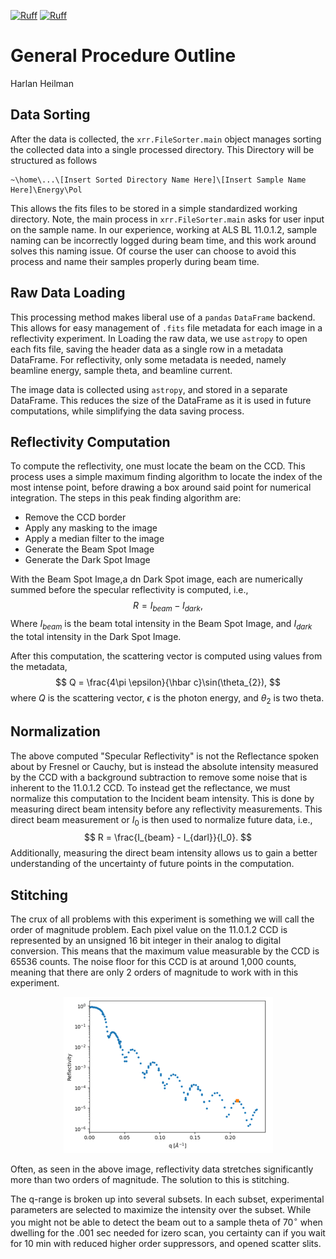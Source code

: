 [![Ruff](https://img.shields.io/endpoint?url=https://raw.githubusercontent.com/astral-sh/ruff/main/assets/badge/v2.json)](https://github.com/astral-sh/ruff)
[![Ruff](https://github.com/WSU-Carbon-Lab/pyref/actions/workflows/ruff.yml/badge.svg?branch=master&event=pull_request)](https://github.com/WSU-Carbon-Lab/pyref/actions/workflows/ruff.yml)
# General Procedure Outline
Harlan Heilman

## Data Sorting
After the data is collected, the `xrr.FileSorter.main` object manages sorting the collected data into a single processed directory. This Directory will be structured as follows
```
~\home\...\[Insert Sorted Directory Name Here]\[Insert Sample Name Here]\Energy\Pol
```
This allows the fits files to be stored in a simple standardized working directory. Note, the main process in `xrr.FileSorter.main` asks for user input on the sample name. In our experience, working at ALS BL 11.0.1.2, sample naming can be incorrectly logged during beam time, and this work around solves this naming issue. Of course the user can choose to avoid this process and name their samples properly during beam time.

## Raw Data Loading
This processing method makes liberal use of a `pandas` `DataFrame` backend. This allows for easy management of `.fits` file metadata for each image in a reflectivity experiment. In Loading the raw data, we use `astropy` to open each fits file, saving the header data as a single row in a metadata DataFrame. For reflectivity, only some metadata is needed, namely beamline energy, sample theta, and beamline current.

The image data is collected using `astropy`, and stored in a separate DataFrame. This reduces the size of the DataFrame as it is used in future computations, while simplifying the data saving process.

## Reflectivity Computation
To compute the reflectivity, one must locate the beam on the CCD. This process uses a simple maximum finding algorithm to locate the index of the most intense point, before drawing a box around said point for numerical integration. The steps in this peak finding algorithm are:

* Remove the CCD border
* Apply any masking to the image
* Apply a median filter to the image
* Generate the Beam Spot Image
* Generate the Dark Spot Image

With the Beam Spot Image,a dn Dark Spot image, each are numerically summed before the specular reflectivity is computed, i.e.,
$$
    R = I_{beam} - I_{dark},
$$
Where $I_{beam}$ is the beam total intensity in the Beam Spot Image, and $I_{dark}$ the total intensity in the Dark Spot Image.

After this computation, the scattering vector is computed using values from the metadata,
$$
    Q = \frac{4\pi \epsilon}{\hbar c}\sin(\theta_{2}),
$$
where $Q$ is the scattering vector, $\epsilon$ is the photon energy, and $\theta_2$ is two theta.

## Normalization
The above computed "Specular Reflectivity" is not the Reflectance spoken about by Fresnel or Cauchy, but is instead the absolute intensity measured by the CCD with a background subtraction to remove some noise that is inherent to the 11.0.1.2 CCD. To instead get the reflectance, we must normalize this computation to the Incident beam intensity. This is done by measuring direct beam intensity before any reflectivity measurements. This direct beam measurement or $I_0$ is then used to normalize future data, i.e.,
$$
    R = \frac{I_{beam} - I_{darl}}{I_0}.
$$
Additionally, measuring the direct beam intensity allows us to gain a better understanding of the uncertainty of future points in the computation.

## Stitching
The crux of all problems with this experiment is something we will call the order of magnitude problem. Each pixel value on the 11.0.1.2 CCD is represented by an unsigned 16 bit integer in their analog to digital conversion. This means that the maximum value measurable by the CCD is 65536 counts. The noise floor for this CCD is at around 1,000 counts, meaning that there are only 2 orders of magnitude to work with in this experiment.
<p align="center">
  <img src="docs/refl.png" />
</p>
Often, as seen in the above image, reflectivity data stretches significantly more than two orders of magnitude. The solution to this is stitching.


The q-range is broken up into several subsets. In each subset, experimental parameters are selected to maximize the intensity over the subset. While you might not be able to detect the beam out to a sample theta of $70^\circ$ when dwelling for the .001 sec needed for izero scan, you certainty can if you wait for 10 min with reduced higher order suppressors, and opened scatter slits.
